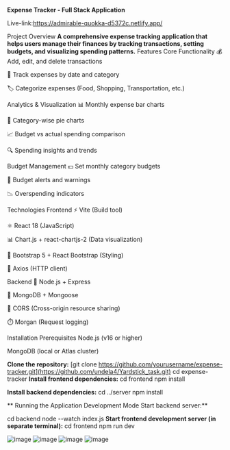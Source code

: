 **Expense Tracker - Full Stack Application**


 Live-link:https://admirable-quokka-d5372c.netlify.app/



Project Overview
**A comprehensive expense tracking application that helps users manage their finances by tracking transactions, setting budgets, and visualizing spending patterns.**
Features
Core Functionality
💰 Add, edit, and delete transactions

📅 Track expenses by date and category

🏷️ Categorize expenses (Food, Shopping, Transportation, etc.)

Analytics & Visualization
📊 Monthly expense bar charts

🥧 Category-wise pie charts

📈 Budget vs actual spending comparison

🔍 Spending insights and trends

Budget Management
💵 Set monthly category budgets

🔔 Budget alerts and warnings

📉 Overspending indicators

Technologies
Frontend
⚡ Vite (Build tool)

⚛️ React 18 (JavaScript)

📊 Chart.js + react-chartjs-2 (Data visualization)

💅 Bootstrap 5 + React Bootstrap (Styling)

🔄 Axios (HTTP client)

Backend
🚀 Node.js + Express

🍃 MongoDB + Mongoose

🔐 CORS (Cross-origin resource sharing)

⏱️ Morgan (Request logging)

Installation
Prerequisites
Node.js (v16 or higher)

MongoDB (local or Atlas cluster)


**Clone the repository:**
[git clone https://github.com/yourusername/expense-tracker.git](https://github.com/undela4/Yardstick_task.git)
cd expense-tracker
**Install frontend dependencies:**
cd frontend
npm install

**Install backend dependencies:**
cd ../server
npm install

**
Running the Application
Development Mode
Start backend server:**

cd backend
node --watch index.js
**Start frontend development server (in separate terminal):**
cd frontend
npm run dev

![image](https://github.com/user-attachments/assets/63cabfef-16bb-4466-8087-27b3f3b33140)
![image](https://github.com/user-attachments/assets/d01bbdd8-36ac-4bd6-8c6b-fdbfd232b9af)
![image](https://github.com/user-attachments/assets/c6574f57-eebe-4fe8-8105-560d5d3e23a9)
![image](https://github.com/user-attachments/assets/117d6a58-8650-4b93-9078-269df2df538b)



